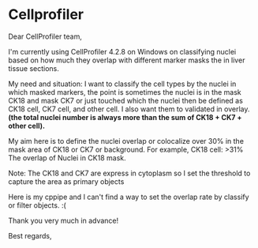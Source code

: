 # Cellprofiler

Dear CellProfiler team,

I'm currently using CellProfiler 4.2.8 on Windows on classifying nuclei based on how much they overlap with different marker masks the in liver tissue sections. 

My need and situation:
I want to classify the cell types by the nuclei in which masked markers, the point is sometimes the nuclei is in the mask CK18 and mask CK7 or just touched which the nuclei then be defined as CK18 cell, CK7 cell, and other cell. I also want them to validated in overlay.
**(the total nuclei number is always more than the sum of CK18 + CK7 + other cell).** 

My aim here is to define the nuclei overlap or colocalize over 30% in the mask area of CK18 or CK7 or background. 
For example, CK18 cell: >31% The overlap of Nuclei in CK18 mask. 

Note: The CK18 and CK7 are express in cytoplasm so I set the threshold to capture the area as primary objects

Here is my cppipe and I can't find a way to set the overlap rate by classify or filter objects. :(




Thank you very much in advance!

Best regards,

